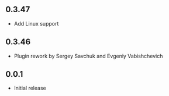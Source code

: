 ## 0.3.47

- Add Linux support

## 0.3.46

- Plugin rework by Sergey Savchuk and Evgeniy Vabishchevich

## 0.0.1

- Initial release
